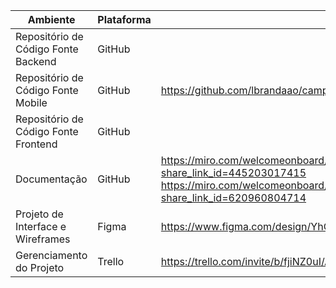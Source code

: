 | Ambiente   | Plataforma  | Link de Acesso |
|------|-----------------------------------------|----|
| Repositório de Código Fonte Backend| GitHub |  | 
| Repositório de Código Fonte Mobile| GitHub | https://github.com/lbrandaao/camp2024-iostraordinarios | 
| Repositório de Código Fonte Frontend| GitHub |                                                       | 
| Documentação | GitHub | https://miro.com/welcomeonboard/bXVCWG1BUGZld3VUOTQzRVVSY1JYNVpaMnc3NHFDOFAwdnhPUnd5YTNGcURTOTVadjJ6TE9SRFNjS3pWRW4waHwzNDU4NzY0NTg3NTM2MjcxNTA1fDI=?share_link_id=445203017415 https://miro.com/welcomeonboard/aUx6R1kwQjhCdkQ3RXB6dllZdkM1cWhDMm9oM0hnS092Zm9xdkJSek1pbXNvWW9VcXVCZVQ1WDVVTkJaSEIxd3wzNDU4NzY0NTg3NTM2MjcxNTA1fDI=?share_link_id=620960804714|
| Projeto de Interface e Wireframes | Figma   | https://www.figma.com/design/YhQf10ij6RkenGDf06DweR/Projeto-Ioasys---Design?m=dev&node-id=0%3A1&t=E33KbCLyRFxobwTY-1  |
| Gerenciamento do Projeto |  Trello | https://trello.com/invite/b/fjiNZ0uI/ATTIc37f986eedcb4fbc588926461b7b4c1aDB22DC48/iostraordinarios |
